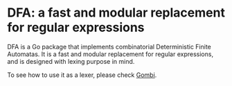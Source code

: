 DFA: a fast and modular replacement for regular expressions
===========================================================

DFA is a Go package that implements combinatorial Deterministic Finite Automatas.
It is a fast and modular replacement for regular expressions, and is designed
with lexing purpose in mind.

To see how to use it as a lexer, please check [Gombi](https://github.com/hailiang/gombi).
